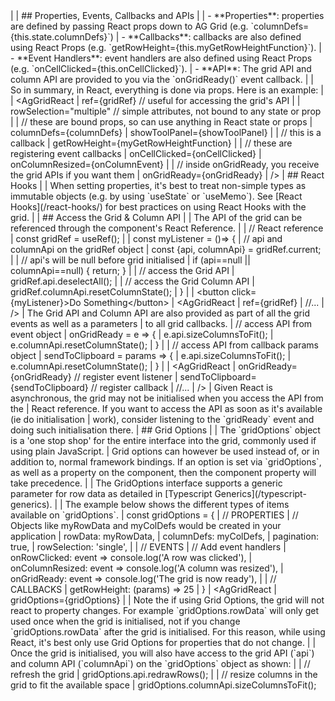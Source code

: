 <framework-specific-section frameworks="react">
|
| ## Properties, Events, Callbacks and APIs
|
| - **Properties**: properties are defined by passing React props down to AG Grid (e.g. `columnDefs={this.state.columnDefs}`)
| - **Callbacks**: callbacks are also defined using React Props (e.g. `getRowHeight={this.myGetRowHeightFunction}`).
| - **Event Handlers**: event handlers are also defined using React Props (e.g. `onCellClicked={this.onCellClicked}`).
| - **API**: The grid API and column API are provided to you via the `onGridReady()` event callback.
|
| So in summary, in React, everything is done via props. Here is an example:
|
</framework-specific-section>

<framework-specific-section frameworks="react">
<snippet transform={false} language="jsx">
| &lt;AgGridReact
|    ref={gridRef} // useful for accessing the grid's API
|
|    rowSelection="multiple" // simple attributes, not bound to any state or prop
|
|    // these are bound props, so can use anything in React state or props
|    columnDefs={columnDefs}
|    showToolPanel={showToolPanel}
|
|    // this is a callback
|    getRowHeight={myGetRowHeightFunction}
|
|    // these are registering event callbacks
|    onCellClicked={onCellClicked}
|    onColumnResized={onColumnEvent}
|
|    // inside onGridReady, you receive the grid APIs if you want them
|    onGridReady={onGridReady}
| />
</snippet>
</framework-specific-section>


<framework-specific-section frameworks="react">
| ## React Hooks
|
| When setting properties, it's best to treat non-simple types as immutable objects (e.g. by using `useState` or `useMemo`). See [React Hooks](/react-hooks/) for best practices on using React Hooks with the grid.
|
| ## Access the Grid & Column API
|
| The API of the grid can be referenced through the component's React Reference.
|
</framework-specific-section>

<framework-specific-section frameworks="react">
<snippet transform={false} language="jsx">
| // React reference
| const gridRef = useRef();
|
| const myListener = ()=> {
|     // api and columnApi on the gridRef object
|     const {api, columnApi} = gridRef.current;
|
|     // api's will be null before grid initialised
|     if (api==null || columnApi==null) { return; }
|
|     // access the Grid API
|     gridRef.api.deselectAll();
|
|     // access the Grid Column API
|     gridRef.columnApi.resetColumnState();
| }
|
| &lt;button click={myListener}>Do Something&lt;/button>
| &lt;AgGridReact
|     ref={gridRef}
|     //...
| />
</snippet>
</framework-specific-section>

<framework-specific-section frameworks="react">
| The Grid API and Column API are also provided as part of all the grid events as well as a parameters
| to all grid callbacks.
</framework-specific-section>

<framework-specific-section frameworks="react">
<snippet transform={false} language="jsx">
| // access API from event object
| onGridReady = e => {
|     e.api.sizeColumnsToFit();
|     e.columnApi.resetColumnState();
| }
|
| // access API from callback params object
| sendToClipboard = params => {
|     e.api.sizeColumnsToFit();
|     e.columnApi.resetColumnState();
| }
|
| &lt;AgGridReact
|     onGridReady={onGridReady} // register event listener
|     sendToClipboard={sendToClipboard} // register callback
|     //...
| />
</snippet>
</framework-specific-section>

<framework-specific-section frameworks="react">
<note>
| Given React is asynchronous, the grid may not be initialised when you access the API from the
| React reference. If you want to access the API as soon as it's available (ie do initialisation
| work), consider listening to the `gridReady` event and doing such initialisation there.
</note>
</framework-specific-section>

<framework-specific-section frameworks="react">
| ## Grid Options
|
| The `gridOptions` object is a 'one stop shop' for the entire interface into the grid, commonly used if using plain JavaScript.
| Grid options can however be used instead of, or in addition to, normal framework bindings. If an option is set via `gridOptions`, as well as a property on the component, then the component property will take precedence.
|
| The GridOptions interface supports a generic parameter for row data as detailed in [Typescript Generics](/typescript-generics).
|
| The example below shows the different types of items available on `gridOptions`.
</framework-specific-section>

<framework-specific-section frameworks="react">
<snippet transform={false} language="jsx">
| const gridOptions = {
|     // PROPERTIES
|     // Objects like myRowData and myColDefs would be created in your application
|     rowData: myRowData,
|     columnDefs: myColDefs,
|     pagination: true,
|     rowSelection: 'single',
|
|     // EVENTS
|     // Add event handlers
|     onRowClicked: event => console.log('A row was clicked'),
|     onColumnResized: event => console.log('A column was resized'),
|     onGridReady: event => console.log('The grid is now ready'),
|
|     // CALLBACKS
|     getRowHeight: (params) => 25
| }
| &lt;AgGridReact
|     gridOptions={gridOptions}
|
</snippet>
</framework-specific-section>

<framework-specific-section frameworks="react">
| Note the if using Grid Options, the grid will not react to property changes. For example `gridOptions.rowData` will only get used once when the grid is initialised, not if you change `gridOptions.rowData` after the grid is initialised. For this reason, while using React, it's best only use Grid Options for properties that do not change.
|
| Once the grid is initialised, you will also have access to the grid API (`api`) and column API (`columnApi`) on the `gridOptions` object as shown:
|
</framework-specific-section>

<framework-specific-section frameworks="react">
<snippet transform={false} language="jsx">
| // refresh the grid
| gridOptions.api.redrawRows();
|
| // resize columns in the grid to fit the available space
| gridOptions.columnApi.sizeColumnsToFit();
</snippet>
</framework-specific-section>
